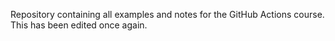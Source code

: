 Repository containing all examples and notes for the GitHub Actions course. This has been edited once again.
